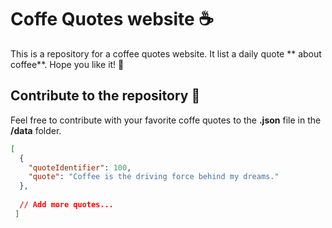 # Coffe Quotes website ☕️ 

This is a repository for a coffee quotes website. It list a daily quote ** about coffee**. Hope you like it! 🤩

## Contribute to the repository 🚀
Feel free to contribute with your favorite coffe quotes to the **.json** file in the **/data** folder.

```json
[
  {
    "quoteIdentifier": 100,
    "quote": "Coffee is the driving force behind my dreams."
  },
  
  // Add more quotes...
 ]
```
